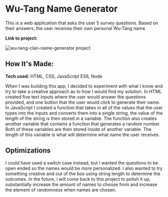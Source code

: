 # Wu-Tang Name Generator
This is a web application that asks the user 5 survey questions. Based on their answers, the user receives their own personal Wu-Tang name.


**Link to project:**

![wu-tang-clan-name-generator project](https://tariqnaziri.github.io/wu-tang-name-generator/)

## How It's Made:

**Tech used:** HTML, CSS, JavaScript ES6, Node

When I was building this app, I decided to experiment with what I know and try to take a creative approach as to how I would find my solution.
In HTML created five text inputs where the user would answer the questions provided, and one button that the user would click to generate their name. In JavaScript I created a function that takes in all of the values that the user types into the inputs and converts them into a single string, the value of the length of the string is then stored in a variable.
The function also creates another variable that contains a function that generates a random number. Both of these variables are then stored inside of another variable. The length of this variable is what will determine what name the user receives.

## Optimizations
I could have used a switch case instead, but I wanted the questions to be open ended so the names would be more personalized. I also wanted to try something creative and out of the box using string length to determine the outcomes. In the future, i will come back to this project to polish it up, substantially increase the amount of names to choose from and increase the element of randomness when names are chosen.
